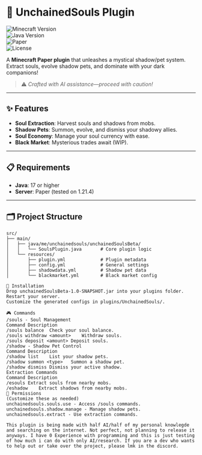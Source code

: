 # 🌙 UnchainedSouls Plugin

![Minecraft Version](https://img.shields.io/badge/Minecraft-1.21.4-brightgreen)  
![Java Version](https://img.shields.io/badge/Java-17%2B-blue)  
![Paper](https://img.shields.io/badge/Server-Paper-orange)  
![License](https://img.shields.io/badge/License-Use%20At%20Your%20Own%20Risk-red)

A **Minecraft Paper plugin** that unleashes a mystical shadow/pet system. Extract souls, evolve shadow pets, and dominate with your dark companions!

> ⚠️ *Crafted with AI assistance—proceed with caution!*

---

## ✨ Features
- **Soul Extraction**: Harvest souls and shadows from mobs.  
- **Shadow Pets**: Summon, evolve, and dismiss your shadowy allies.  
- **Soul Economy**: Manage your soul currency with ease.  
- **Black Market**: Mysterious trades await (WIP).  

---

## 📋 Requirements
- **Java**: 17 or higher  
- **Server**: Paper (tested on 1.21.4)  

---

## 🗂 Project Structure
```plaintext
src/
├── main/
│   ├── java/me/unchainedsouls/unchainedSoulsBeta/
│   │   └── SoulsPlugin.java       # Core plugin logic
│   └── resources/
│       ├── plugin.yml             # Plugin metadata
│       ├── config.yml             # General settings
│       ├── shadowdata.yml         # Shadow pet data
│       └── blackmarket.yml        # Black market config

🚀 Installation
Drop unchainedSoulsBeta-1.0-SNAPSHOT.jar into your plugins folder.
Restart your server.
Customize the generated configs in plugins/UnchainedSouls/.

🎮 Commands
/souls - Soul Management
Command	Description
/souls balance	Check your soul balance.
/souls withdraw <amount>	Withdraw souls.
/souls deposit <amount>	Deposit souls.
/shadow - Shadow Pet Control
Command	Description
/shadow list	List your shadow pets.
/shadow summon <type>	Summon a shadow pet.
/shadow dismiss	Dismiss your active shadow.
Extraction Commands
Command	Description
/esouls	Extract souls from nearby mobs.
/eshadow	Extract shadows from nearby mobs.
🔑 Permissions
(Customize these as needed)
unchainedsouls.souls.use - Access /souls commands.
unchainedsouls.shadow.manage - Manage shadow pets.
unchainedsouls.extract - Use extraction commands.

This plugin is being made with half AI/half of my personal knowlegde and searching on the internet. Not perfect, not planning to release it anyways. I have 0 Experience with programming and this is just testing of how much i can do with only AI/research. If you are a dev who wants to help out or take over the project, please lmk in the discord.
